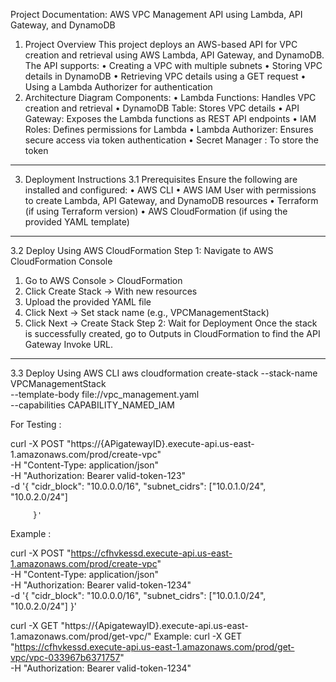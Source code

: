 
Project Documentation: AWS VPC Management API using Lambda, API Gateway, and DynamoDB
1. Project Overview
This project deploys an AWS-based API for VPC creation and retrieval using AWS Lambda, API Gateway, and DynamoDB. The API supports:
•	Creating a VPC with multiple subnets
•	Storing VPC details in DynamoDB
•	Retrieving VPC details using a GET request
•	Using a Lambda Authorizer for authentication
2. Architecture Diagram
Components:
•	Lambda Functions: Handles VPC creation and retrieval
•	DynamoDB Table: Stores VPC details
•	API Gateway: Exposes the Lambda functions as REST API endpoints
•	IAM Roles: Defines permissions for Lambda
•	Lambda Authorizer: Ensures secure access via token authentication
•   Secret Manager : To store the token 
________________________________________
3. Deployment Instructions
3.1 Prerequisites
Ensure the following are installed and configured:
•	AWS CLI
•	AWS IAM User with permissions to create Lambda, API Gateway, and DynamoDB resources
•	Terraform (if using Terraform version)
•	AWS CloudFormation (if using the provided YAML template)
________________________________________
3.2 Deploy Using AWS CloudFormation
Step 1: Navigate to AWS CloudFormation Console
1.	Go to AWS Console > CloudFormation
2.	Click Create Stack → With new resources
3.	Upload the provided YAML file
4.	Click Next → Set stack name (e.g., VPCManagementStack)
5.	Click Next → Create Stack
Step 2: Wait for Deployment
Once the stack is successfully created, go to Outputs in CloudFormation to find the API Gateway Invoke URL.
________________________________________
3.3 Deploy Using AWS CLI
aws cloudformation create-stack --stack-name VPCManagementStack \
    --template-body file://vpc_management.yaml \
    --capabilities CAPABILITY_NAMED_IAM
	
For Testing :

 curl -X POST "https://{APigatewayID}.execute-api.us-east-1.amazonaws.com/prod/create-vpc" \
      -H "Content-Type: application/json" \
      -H "Authorization: Bearer valid-token-123" \
      -d '{
            "cidr_block": "10.0.0.0/16",
            "subnet_cidrs": ["10.0.1.0/24", "10.0.2.0/24"]
 
         }'
Example :
		 
curl -X POST "https://cfhvkessd.execute-api.us-east-1.amazonaws.com/prod/create-vpc" \
-H "Content-Type: application/json" \
-H "Authorization: Bearer valid-token-1234" \
-d '{
  "cidr_block": "10.0.0.0/16",
  "subnet_cidrs": ["10.0.1.0/24", "10.0.2.0/24"]
}'


curl -X GET "https://{ApigatewayID}.execute-api.us-east-1.amazonaws.com/prod/get-vpc/"
Example: curl -X GET "https://cfhvkessd.execute-api.us-east-1.amazonaws.com/prod/get-vpc/vpc-033967b6371757" \
-H "Authorization: Bearer valid-token-1234"
